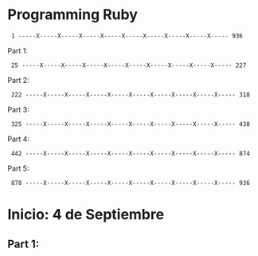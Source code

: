 # Programming Ruby
  
     1 -----X-----X-----X-----X-----X-----X-----X-----X-----X----- 936
 
Part 1:
     
     25 -----X-----X-----X-----X-----X-----X-----X-----X-----X----- 227

Part 2:

     222 -----X-----X-----X-----X-----X-----X-----X-----X-----X----- 318

Part 3:

     325 -----X-----X-----X-----X-----X-----X-----X-----X-----X----- 438

Part 4:

     442 -----X-----X-----X-----X-----X-----X-----X-----X-----X----- 874

Part 5:

     878 -----X-----X-----X-----X-----X-----X-----X-----X-----X----- 936

# Inicio: 4 de Septiembre

## Part 1: 